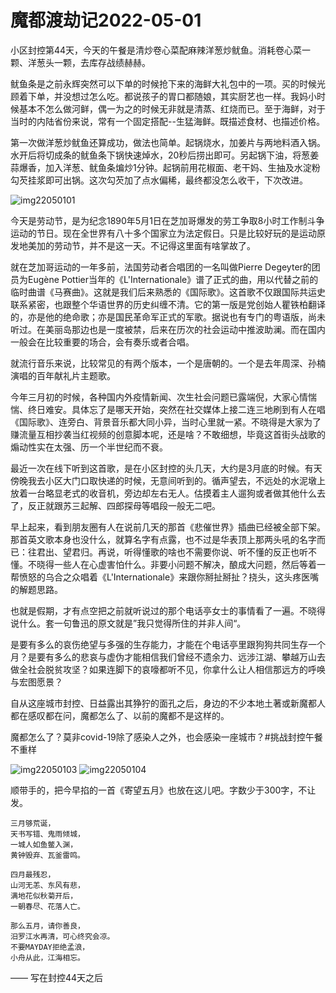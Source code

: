 # 魔都渡劫记2022-05-01

小区封控第44天，今天的午餐是清炒卷心菜配麻辣洋葱炒鱿鱼。消耗卷心菜一颗、洋葱头一颗，去库存战绩赫赫。

鱿鱼条是之前永辉突然可以下单的时候抢下来的海鲜大礼包中的一项。买的时候光顾着下单，并没想过怎么吃。都说孩子的胃口都随娘，其实厨艺也一样。我妈小时候基本不怎么做河鲜，偶一为之的时候无非就是清蒸、红烧而已。至于海鲜，对于当时的内陆省份来说，常有一个固定搭配--生猛海鲜。既描述食材、也描述价格。

第一次做洋葱炒鱿鱼还算成功，做法也简单。起锅烧水，加姜片与两地料酒入锅。水开后将切成条的鱿鱼条下锅快速焯水，20秒后捞出即可。另起锅下油，将葱姜蒜爆香，加入洋葱、鱿鱼条煸炒1分钟。起锅前用花椒面、老干妈、生抽及水淀粉勾芡挂浆即可出锅。这次勾芡加了点水偏稀，最终都没怎么收干，下次改进。

<img decoding="async" src="https://i0.wp.com/s2.loli.net/2022/05/01/6kZJagR98VU5lmD.jpg?w=640&#038;ssl=1" alt="img22050101" data-recalc-dims="1" /> 

今天是劳动节，是为纪念1890年5月1日在芝加哥爆发的劳工争取8小时工作制斗争运动的节日。现在全世界有八十多个国家立为法定假日。只是比较好玩的是运动原发地美加的劳动节，并不是这一天。不记得这里面有啥掌故了。

就在芝加哥运动的一年多前，法国劳动者合唱团的一名叫做Pierre Degeyter的团员为Eugène Pottier当年的《L'Internationale》谱了正式的曲，用以代替之前的临时曲谱《马赛曲》。这就是我们后来熟悉的《国际歌》。这首歌不仅跟国际共运史联系紧密，也跟整个华语世界的历史纠缠不清。它的第一版是党创始人瞿铁柏翻译的，亦是他的绝命歌；亦是国民革命军正式的军歌。据说也有专门的粤语版，尚未听过。在美丽岛那边也是一度被禁，后来在历次的社会运动中推波助澜。而在国内一般会在比较重要的场合，会有奏乐或者合唱。

就流行音乐来说，比较常见的有两个版本，一个是唐朝的。一个是去年周深、孙楠演唱的百年献礼片主题歌。

今年三月初的时候，各种国内外疫情新闻、次生社会问题已露端倪，大家心情惴惴、终日难安。具体忘了是哪天开始，突然在社交媒体上接二连三地刷到有人在唱《国际歌》、连旁白、背景音乐都大同小异，当时心里就一紧。不晓得是大家为了赚流量互相抄袭当红视频的创意脚本呢，还是啥？不敢细想，毕竟这首街头战歌的煽动性实在太强、历一个半世纪而不衰。

最近一次在线下听到这首歌，是在小区封控的头几天，大约是3月底的时候。有天傍晚我去小区大门口取快递的时候，无意间听到的。循声望去，不远处的水泥墩上放着一台略显老式的收音机，旁边却左右无人。估摸着主人遛狗或者做其他什么去了，反正就跟苏三起解、四郎探母等唱段一般无二吧。

早上起来，看到朋友圈有人在说前几天的那首《悲催世界》插曲已经被全部下架。那首英文歌本身也没什么，就算名字有点露，也不过是华表顶上那两头吼的名字而已：往君出、望君归。再说，听得懂歌的啥也不需要你说、听不懂的反正也听不懂。不晓得一些人在心虚害怕什么。非要小问题不解决，酿成大问题，然后等着一帮愤怒的乌合之众唱着《L'Internationale》来跟你掰扯掰扯？挠头，这头疼医嘴的解题思路。

也就是假期，才有点空把之前就听说过的那个电话亭女士的事情看了一遍。不晓得说什么。套一句鲁迅的原文就是”我只觉得所住的并非人间“。

是要有多么的哀伤绝望与多强的生存能力，才能在个电话亭里跟狗狗共同生存一个月？是要有多么的悲哀与虚伪才能相信我们曾经不遗余力、远涉江湖、攀越万山去做全社会脱贫攻坚？如果连脚下的哀嚎都听不见，你拿什么让人相信那远方的呼唤与宏图愿景？

自从这座城市封控、日益露出其狰狞的面孔之后，身边的不少本地土著或新魔都人都在感叹都在问，魔都怎么了、以前的魔都不是这样的。

魔都怎么了？莫非covid-19除了感染人之外，也会感染一座城市？#挑战封控午餐不重样

<img decoding="async" src="https://i0.wp.com/s2.loli.net/2022/05/01/2qsmvt7iB93rhnl.jpg?w=640&#038;ssl=1" alt="img22050103" data-recalc-dims="1" />  
<img decoding="async" src="https://i0.wp.com/s2.loli.net/2022/05/01/9Dqpkx3hCE1mVZ2.jpg?w=640&#038;ssl=1" alt="img22050104" data-recalc-dims="1" /> 

顺带手的，把今早掐的一首《寄望五月》也放在这儿吧。字数少于300字，不让发。

    三月够荒诞，
    天书写错、鬼雨倾城，
    一城人如鱼鳖入渊，
    黄钟毁弃、瓦釜雷鸣。
    
    四月最残忍，
    山河无恙、东风有悲，
    满地花似秋菊开后，
    一朝春尽、花落人亡。
    
    那么五月，请你善良，
    汨罗江水再清，可心终究会凉。
    不要MAYDAY拒绝孟浪，
    小舟从此，江海相忘。
    

—— 写在封控44天之后

